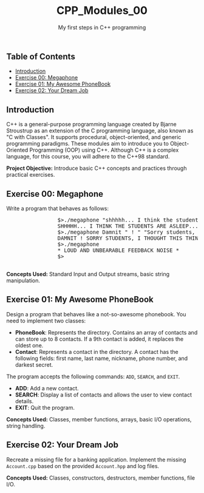 <!DOCTYPE html>
<html lang="en">
<head>
    <meta charset="UTF-8">
    <meta name="viewport" content="width=device-width, initial-scale=1.0">
</head>
<body>
    <header>
        <h1>CPP_Modules_00</h1>
        <p>My first steps in C++ programming</p>
    </header>
    <main>
        <h2>Table of Contents</h2>
        <ul>
            <li><a href="#introduction">Introduction</a></li>
            <li><a href="#exercise-00-megaphone">Exercise 00: Megaphone</a></li>
            <li><a href="#exercise-01-my-awesome-phonebook">Exercise 01: My Awesome PhoneBook</a></li>
            <li><a href="#exercise-02-your-dream-job">Exercise 02: Your Dream Job</a></li>
        </ul>
        <section id="introduction">
            <h2>Introduction</h2>
            <p>
                C++ is a general-purpose programming language created by Bjarne Stroustrup as an
                extension of the C programming language, also known as "C with Classes". It supports
                procedural, object-oriented, and generic programming paradigms. These modules aim
                to introduce you to Object-Oriented Programming (OOP) using C++. Although C++ is a
                complex language, for this course, you will adhere to the C++98 standard.
            </p>
            <p><strong>Project Objective:</strong> Introduce basic C++ concepts and practices through practical exercises.</p>
        </section>
        <section id="exercise-00-megaphone">
            <h2>Exercise 00: Megaphone</h2>
            <p>
                Write a program that behaves as follows:
            </p>
            <pre>
                $>./megaphone "shhhhh... I think the students are asleep..."
                SHHHHH... I THINK THE STUDENTS ARE ASLEEP...
                $>./megaphone Damnit " ! " "Sorry students, I thought this thing was off."
                DAMNIT ! SORRY STUDENTS, I THOUGHT THIS THING WAS OFF.
                $>./megaphone
                * LOUD AND UNBEARABLE FEEDBACK NOISE *
                $>
            </pre>
            <p><strong>Concepts Used:</strong> Standard Input and Output streams, basic string manipulation.</p>
        </section>
        <section id="exercise-01-my-awesome-phonebook">
            <h2>Exercise 01: My Awesome PhoneBook</h2>
            <p>
                Design a program that behaves like a not-so-awesome phonebook. You need to implement two classes:
            </p>
            <ul>
                <li>
                    <strong>PhoneBook</strong>: Represents the directory. Contains an array of contacts and can store up to 8 contacts. If a 9th contact is added, it replaces the oldest one.
                </li>
                <li>
                    <strong>Contact</strong>: Represents a contact in the directory. A contact has the following fields: first name, last name, nickname, phone number, and darkest secret.
                </li>
            </ul>
            <p>
                The program accepts the following commands: <code>ADD</code>, <code>SEARCH</code>, and <code>EXIT</code>.
            </p>
            <ul>
                <li><strong>ADD</strong>: Add a new contact.</li>
                <li><strong>SEARCH</strong>: Display a list of contacts and allows the user to view contact details.</li>
                <li><strong>EXIT</strong>: Quit the program.</li>
            </ul>
            <p><strong>Concepts Used:</strong> Classes, member functions, arrays, basic I/O operations, string handling.</p>
        </section>
        <section id="exercise-02-your-dream-job">
            <h2>Exercise 02: Your Dream Job</h2>
            <p>
                Recreate a missing file for a banking application. Implement the missing <code>Account.cpp</code> based on the provided <code>Account.hpp</code> and log files.
            </p>
            <p><strong>Concepts Used:</strong> Classes, constructors, destructors, member functions, file I/O.</p>
        </section>
    </main>
</body>
</html>

